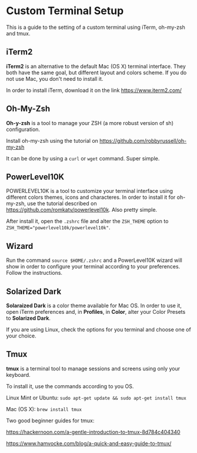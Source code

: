 # Custom Terminal Setup

This is a guide to the setting of a custom terminal using iTerm, oh-my-zsh and tmux.

## iTerm2

**iTerm2** is an alternative to the default Mac (OS X) terminal interface. They both have the same goal, but different layout and colors scheme. If you do not use Mac, you don't need to install it.

In order to install iTerm, download it on the link https://www.iterm2.com/

## Oh-My-Zsh

**Oh-y-zsh** is a tool to manage your ZSH (a more robust version of sh) configuration.

Install oh-my-zsh using the tutorial on https://github.com/robbyrussell/oh-my-zsh

It can be done by using a `curl` or `wget` command. Super simple.

## PowerLevel10K

POWERLEVEL10K is a tool to customize your terminal interface using different colors themes, icons and characteres. In order to install it for oh-my-zsh, use the tutorial described on https://github.com/romkatv/powerlevel10k. Also pretty simple.

After install it, open the `.zshrc` file and alter the `ZSH_THEME` option to `ZSH_THEME="powerlevel10k/powerlevel10k"`.

## Wizard

Run the command `source $HOME/.zshrc` and a PowerLevel10K wizard will show in order to configure your terminal according to your preferences. Follow the instructions.

## Solarized Dark

**Solaraized Dark** is a color theme available for Mac OS. In order to use it, open iTerm preferences and, in **Profiles**, in **Color**, alter your Color Presets to **__Solarized Dark__**.

If you are using Linux, check the options for you terminal and choose one of your choice.

## Tmux

**tmux** is a terminal tool to manage sessions and screens using only your keyboard.

To install it, use the commands according to you OS.

Linux Mint or Ubuntu: `sudo apt-get update && sudo apt-get install tmux`

Mac (OS X): `brew install tmux`

Two good beginner guides for tmux:

https://hackernoon.com/a-gentle-introduction-to-tmux-8d784c404340

https://www.hamvocke.com/blog/a-quick-and-easy-guide-to-tmux/
